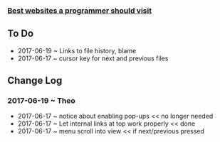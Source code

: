 

### [ Best websites a programmer should visit]( https://pushme-pullyou.github.io/tootoo/r5/best-websites/best-websites-r1.html )


## To Do

* 2017-06-19 ~ Links to file history, blame
* 2017-06-17 ~ cursor key for next and previous files



## Change Log


### 2017-06-19 ~ Theo

* 2017-06-17 ~ notice about enabling pop-ups << no longer needed
* 2017-06-17 ~ Let internal links at top work properly << done
* 2017-06-17 ~ menu scroll into view << if next/previous pressed
